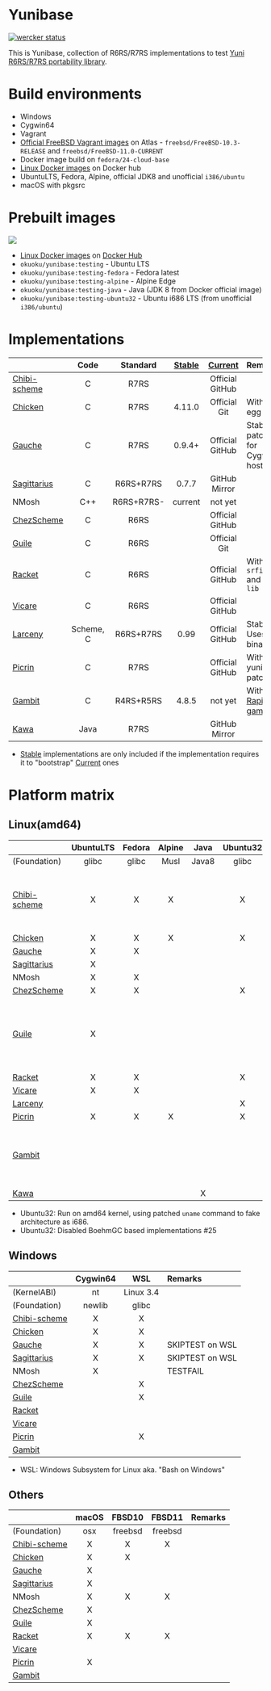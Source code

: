 Yunibase
========

[![wercker status](https://app.wercker.com/status/0c36dd5ef969e9f4d3ff7e5ca759faba/m "wercker status")](https://app.wercker.com/project/bykey/0c36dd5ef969e9f4d3ff7e5ca759faba)

This is Yunibase, collection of R6RS/R7RS implementations to test [Yuni R6RS/R7RS portability library][].

Build environments
==================

* Windows
 * Cygwin64
* Vagrant
 * [Official FreeBSD Vagrant images][] on Atlas - `freebsd/FreeBSD-10.3-RELEASE` and `freebsd/FreeBSD-11.0-CURRENT` 
 * Docker image build on `fedora/24-cloud-base`
* [Linux Docker images][] on Docker hub
 * UbuntuLTS, Fedora, Alpine, official JDK8 and unofficial `i386/ubuntu`
* macOS with pkgsrc

Prebuilt images
===============

[![](https://images.microbadger.com/badges/image/okuoku/yunibase.svg)](http://microbadger.com/images/okuoku/yunibase "Get your own image badge on microbadger.com")

* [Linux Docker images][] on [Docker Hub][]
 * `okuoku/yunibase:testing` - Ubuntu LTS
 * `okuoku/yunibase:testing-fedora` - Fedora latest
 * `okuoku/yunibase:testing-alpine` - Alpine Edge
 * `okuoku/yunibase:testing-java` - Java (JDK 8 from Docker official image)
 * `okuoku/yunibase:testing-ubuntu32` - Ubuntu i686 LTS (from unofficial `i386/ubuntu`)

Implementations
===============

|                |Code     |Standard  |[Stable][]|[Current][]    |Remarks                               |
|:---------------|:-------:|:--------:|:--------:|:-------------:|:-------------------------------------|
|[Chibi-scheme][]|C        |R7RS      |          |Official GitHub|                                      |
|[Chicken][]     |C        |R7RS      |4.11.0    |Official Git   |With `r7rs` egg                       |
|[Gauche][]      |C        |R7RS      |0.9.4+    |Official GitHub|Stable: patched for Cygwin64 host(#5) |
|[Sagittarius][] |C        |R6RS+R7RS |0.7.7     |GitHub Mirror  |                                      |
|NMosh           |C++      |R6RS+R7RS-|current   |not yet        |                                      |
|[ChezScheme][]  |C        |R6RS      |          |Official GitHub|                                      |
|[Guile][]       |C        |R6RS      |          |Official Git   |                                      |
|[Racket][]      |C        |R6RS      |          |Official GitHub|With `srfi-lib` and `r6rs-lib`        |
|[Vicare][]      |C        |R6RS      |          |Official GitHub|                                      |
|[Larceny][]     |Scheme, C|R6RS+R7RS |0.99      |Official GitHub|Stable: Uses binary                   |
|[Picrin][]      |C        |R7RS      |          |Official GitHub|With yuniffi patches                  |
|[Gambit][]      |C        |R4RS+R5RS |4.8.5     |not yet        |With [Rapid-gambit]                   |
|[Kawa][]        |Java     |R7RS      |          |GitHub Mirror  |                                      |

* [Stable][] implementations are only included if the implementation requires it to "bootstrap" [Current][] ones

Platform matrix
===============

Linux(amd64)
------------
|                |UbuntuLTS|Fedora|Alpine|Java |Ubuntu32|Remarks|
|:---------------|:-------:|:----:|:----:|:---:|:------:|:------|
|(Foundation)    |glibc    |glibc |Musl  |Java8|glibc   |       |
|[Chibi-scheme][]|X        |X     |X     |     |X       |Also included in Java image to bootstrap Yuni|
|[Chicken][]     |X        |X     |X     |     |X       |       |
|[Gauche][]      |X        |X     |      |     |        |       |
|[Sagittarius][] |X        |      |      |     |        |       |
|NMosh           |X        |X     |      |     |        |       |
|[ChezScheme][]  |X        |X     |      |     |X       |       |
|[Guile][]       |X        |      |      |     |        |Not enabled except UbuntuLTS due to excessive build time|
|[Racket][]      |X        |X     |      |     |X       |       |
|[Vicare][]      |X        |X     |      |     |        |       |
|[Larceny][]     |         |      |      |     |X       |       |
|[Picrin][]      |X        |X     |X     |     |X       |       |
|[Gambit][]      |         |      |      |     |        |Disabled due to excessive build time of rapid-gambit|
|[Kawa][]        |         |      |      |X    |        |       |

* Ubuntu32: Run on amd64 kernel, using patched `uname` command to fake architecture as i686.
* Ubuntu32: Disabled BoehmGC based implementations #25

Windows
-------
|                |Cygwin64|WSL      |Remarks|
|:---------------|:------:|:-------:|:------|
|(KernelABI)     |nt      |Linux 3.4|       |
|(Foundation)    |newlib  |glibc    |       |
|[Chibi-scheme][]|X       |X        |       |
|[Chicken][]     |X       |X        |       |
|[Gauche][]      |X       |X        |SKIPTEST on WSL       |
|[Sagittarius][] |X       |X        |SKIPTEST on WSL       |
|NMosh           |X       |         |TESTFAIL       |
|[ChezScheme][]  |        |X        |       |
|[Guile][]       |        |X        |       |
|[Racket][]      |        |         |       |
|[Vicare][]      |        |         |       |
|[Picrin][]      |        |X        |       |
|[Gambit][]      |        |         |       |

* WSL: Windows Subsystem for Linux aka. "Bash on Windows"

Others
------
|                |macOS     |FBSD10 |FBSD11 |Remarks|
|:---------------|:--------:|:-----:|:-----:|:------|
|(Foundation)    |osx       |freebsd|freebsd|       |
|[Chibi-scheme][]|X         |X      |X      |       |
|[Chicken][]     |X         |X      |       |       |
|[Gauche][]      |X         |       |       |       |
|[Sagittarius][] |X         |       |       |       |
|NMosh           |X         |X      |X      |       |
|[ChezScheme][]  |X         |       |       |       |
|[Guile][]       |X         |       |       |       |
|[Racket][]      |X         |X      |X      |       |
|[Vicare][]      |          |       |       |       |
|[Picrin][]      |X         |       |       |       |
|[Gambit][]      |          |       |       |       |

[Stable]: https://bitbucket.org/okuoku/yunibase-impl-stable
[Current]: https://github.com/okuoku/yunibase/tree/master/impl-current
[Docker Hub]: https://hub.docker.com/r/okuoku/yunibase/
[Yuni R6RS/R7RS portability library]: https://github.com/okuoku/yuni
[Linux Docker images]: https://github.com/okuoku/yunibase/tree/master/hosts/docker-linux
[Official FreeBSD Vagrant images]: https://atlas.hashicorp.com/FreeBSD/

[Chibi-scheme]: http://synthcode.com/wiki/chibi-scheme
[Gauche]: http://practical-scheme.net/gauche/
[Sagittarius]: https://bitbucket.org/ktakashi/sagittarius-scheme/wiki/Home
[Chicken]: http://www.call-cc.org/
[Guile]: http://www.gnu.org/software/guile/
[Racket]: https://racket-lang.org/
[Vicare]: http://marcomaggi.github.io/vicare.html
[Kawa]: http://www.gnu.org/software/kawa/
[Larceny]: http://www.larcenists.org/
[ChezScheme]: https://github.com/cisco/ChezScheme
[Gambit]: http://gambitscheme.org/
[Rapid-gambit]: https://github.com/okuoku/rapid-gambit
[Picrin]: https://github.com/picrin-scheme/picrin

